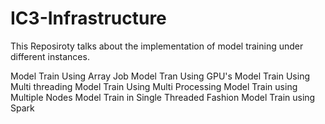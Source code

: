# IC3-Infrastructure

This Reposiroty talks about the implementation of model training under different instances.

Model Train Using Array Job
Model Tran Using GPU's
Model Train Using Multi threading
Model Train Using Multi Processing
Model Train using Multiple Nodes
Model Train in Single Threaded Fashion
Model Train using Spark
  
